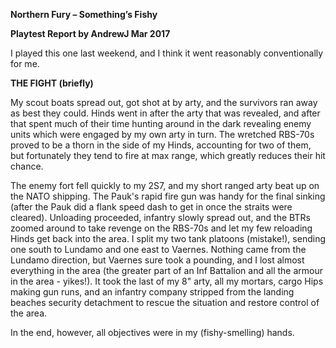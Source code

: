 **Northern Fury – Something’s Fishy**

**<span class="underline">Playtest Report by AndrewJ Mar 2017</span>**

I played this one last weekend, and I think it went reasonably
conventionally for me.

**THE FIGHT (briefly)**

My scout boats spread out, got shot at by arty, and the survivors ran
away as best they could. Hinds went in after the arty that was revealed,
and after that spent much of their time hunting around in the dark
revealing enemy units which were engaged by my own arty in turn. The
wretched RBS-70s proved to be a thorn in the side of my Hinds,
accounting for two of them, but fortunately they tend to fire at max
range, which greatly reduces their hit chance.

The enemy fort fell quickly to my 2S7, and my short ranged arty beat up
on the NATO shipping. The Pauk's rapid fire gun was handy for the final
sinking (after the Pauk did a flank speed dash to get in once the
straits were cleared). Unloading proceeded, infantry slowly spread out,
and the BTRs zoomed around to take revenge on the RBS-70s and let my few
reloading Hinds get back into the area. I split my two tank platoons
(mistake\!), sending one south to Lundamo and one east to Vaernes.
Nothing came from the Lundamo direction, but Vaernes sure took a
pounding, and I lost almost everything in the area (the greater part of
an Inf Battalion and all the armour in the area - yikes\!). It took the
last of my 8" arty, all my mortars, cargo Hips making gun runs, and an
infantry company stripped from the landing beaches security detachment
to rescue the situation and restore control of the area.

In the end, however, all objectives were in my (fishy-smelling) hands.
